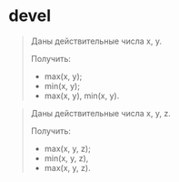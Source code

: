 # devel

> Даны действительные числа х, у.
>
> Получить:
>
> -   max(х, у);
> -   min(х, у);
> -   max(х, у), min(х, у).

> Даны действительные числа х, у, z.
>
> Получить:
>
> -   max(х, у, z);
> -   min(х, у, z),
> -   max(х, у, z).
